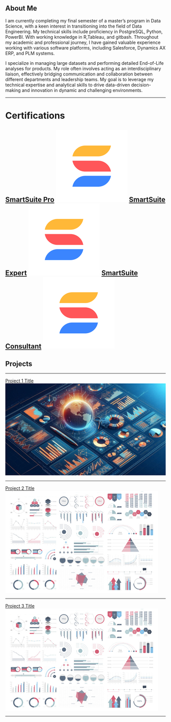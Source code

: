 ## About Me
I am currently completing my final semester of a master’s program in Data Science, with a keen interest in transitioning into the field of Data Engineering. My technical skills include proficiency in PostgreSQL, Python, PowerBI. With working knowledge in R,Tableau, and gitbash. Throughout my academic and professional journey, I have gained valuable experience working with various software platforms, including Salesforce, Dynamics AX ERP, and PLM systems.

I specialize in managing large datasets and performing detailed End-of-Life analyses for products. My role often involves acting as an interdisciplinary liaison, effectively bridging communication and collaboration between different departments and leadership teams. My goal is to leverage my technical expertise and analytical skills to drive data-driven decision-making and innovation in dynamic and challenging environments.

---
# Certifications
[SmartSuite Pro](pdf/certificate-pro-certification.pdf)
<img src="images/images.png?raw=true"/>
[SmartSuite Expert](pdf/certificate-expert-certification.pdf)
<img src="images/images.png?raw=true"/>
[SmartSuite Consultant](pdf/certificate-consultant-certification.pdf)
<img src="images/images.png?raw=true"/>
---

## Projects

---

[Project 1 Title](sample_page)
<img src="images/thumb1.png?raw=true"/>

---
[Project 2 Title](/pdf/sample_presentation.pdf)
<img src="images/dummy_thumbnail.jpg?raw=true"/>

---
[Project 3 Title](http://example.com/)
<img src="images/dummy_thumbnail.jpg?raw=true"/>

---

